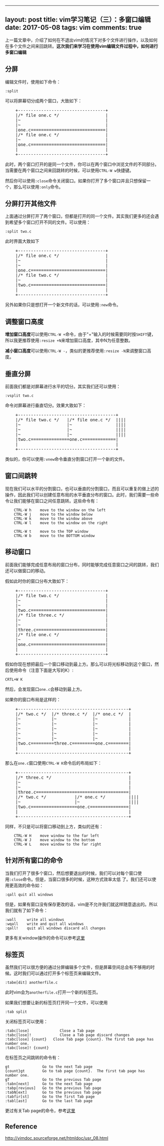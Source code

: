 ----
layout: post
title: vim学习笔记（三）：多窗口编辑
date: 2017-05-08
tags: vim
comments: true
---

上一篇文章中，介绍了如何在不退出vim的情况下对多个文件进行操作，以及如何在多个文件之间来回跳转。**这次我们来学习在使用vim编辑文件过程中，如何进行多窗口编辑**

## 分屏

编辑文件时，使用如下命令：
```
:split
```
可以将屏幕切分成两个窗口，大致如下：

<pre>
	+----------------------------------+
	|/* file one.c */                  |
	|~                                 |
	|~                                 |
	|one.c=============================|
	|/* file one.c */                  |
	|~                                 |
	|one.c=============================|
	|                                  |
	+----------------------------------+
</pre>

此时，两个窗口打开的是同一个文件，你可以在两个窗口中浏览文件的不同部分。当需要在两个窗口之间来回跳转的时候，可以使用`CTRL-W w`快捷键。

然后你可以使用`:close`命令关闭窗口。如果你打开了多个窗口并且只想保留一个，那么可以使用`:only`命令。

## 分屏打开其他文件

上面通过分屏打开了两个窗口，但都是打开的同一个文件。其实我们更多的还会遇到希望多个窗口打开不同的文件。可以使用：
```
:split two.c
```
此时界面大致如下

<pre>
	+----------------------------------+
	|/* file one.c */                  |
	|~                                 |
	|~                                 |
	|one.c=============================|
	|/* file two.c */                  |
	|~                                 |
	|two.c=============================|
	|                                  |
	+----------------------------------+
</pre>

另外如果你只是想打开一个新文件的话，可以使用`:new`命令。

## 调整窗口高度

**增加窗口高度**可以使用`CTRL-W +`命令，由于"+"输入的时候需要同时按`SHIFT`键，所以我更推荐使用`:resize +N`来增加窗口高度，其中N为任意整数。

**减小窗口高度**可以使用`CTRL-W -`，类似的更推荐使用`:resize -N`来调整窗口高度。

## 垂直分屏

前面我们都是对屏幕进行水平的切分。其实我们还可以使用：
```
:vsplit two.c
```
命令对屏幕进行垂直切分。效果大致如下：

<pre>
	+--------------------------------------+
	|/* file two.c */   |/* file one.c */  ||||
	|~                  |~                 ||||
	|~                  |~                 ||||
	|~                  |~                 ||||
	|two.c===============one.c=============|
	|				                       |
	+--------------------------------------+
</pre>

类似的，你可以使用`:vnew`命令垂直分割窗口打开一个新的文件。

## 窗口间跳转

现在我们可以水平的分割窗口，也可以垂直的分割窗口，而且可以重复的做上述的操作，因此我们可以创建任意布局的水平垂直分布的窗口。此时，我们需要一些命令让我们能够在窗口之间任意跳转。这些命令有：

```
	CTRL-W h	move to the window on the left
	CTRL-W j	move to the window below
	CTRL-W k	move to the window above
	CTRL-W l	move to the window on the right

	CTRL-W t	move to the TOP window
	CTRL-W b	move to the BOTTOM window
```
## 移动窗口

前面我们能够完成任意布局的窗口分布，同时能够完成任意窗口之间的跳转，我们还可以做窗口的移动。

假如此时你的窗口分布大致如下：

<pre>
	+----------------------------------+
	|/* file two.c */                  |
	|~                                 |
	|~                                 |
	|two.c=============================|
	|/* file three.c */                |
	|~                                 |
	|~                                 |
	|three.c===========================|
	|/* file one.c */                  |
	|~                                 |
	|one.c=============================|
	|                                  |
	+----------------------------------+
</pre>

假如你现在想把最后一个窗口移动到最上方。那么可以将光标移动到这个窗口，然后使用命令（注意下面是大写的K）:

```vim
CRTL+W K
```

然后，会发现窗口`one.c`会移动到最上方。

如果你的窗口布局是这样的：

<pre>
	+-------------------------------------------+
	|/* two.c */  |/* three.c */  |/* one.c */  |
	|~            |~              |~            |
	|~            |~              |~            |
	|~            |~              |~            |
	|~            |~              |~            |
	|~            |~              |~            |
	|two.c=========three.c=========one.c========|
	|                                           |
	+-------------------------------------------+
</pre>

那么在`one.c`窗口使用`CTRL-W K`命令后的布局如下：

<pre>
	+-------------------------------------------+
	|/* three.c */                              |
	|~                                          |
	|~                                          |
	|three.c====================================|
	|/* two.c */	       |/* one.c */         ||||
	|~                     |~                   ||||
	|two.c==================one.c===============|
	|                                           |
	+-------------------------------------------+
</pre>

同样，不只是可以将窗口移动到上方，类似的还有：

```vim
	CTRL-W H	move window to the far left
	CTRL-W J	move window to the bottom
	CTRL-W L	move window to the far right
```

## 针对所有窗口的命令

当我们打开了很多个窗口，然后想要退出的时候，我们可以对每个窗口使用`:close`命令。但是，当窗口很多的时候，这种方式效率太低 了。我们还可以使用更高效的命令如：

```vim
:qall quit all windows
```
但是，如果有窗口没有保存更改的话，vim是不允许我们就这样随意退出的。所以我们就有了如下命令：

```vim
:wall     write all windows
:wqall    write and quit all windows
:qall!    quit all windows discard all changes
```
更多有关window操作的命令可以参考[这里](http://vimdoc.sourceforge.net/htmldoc/windows.html)

## 标签页

虽然我们可以很方便的通过分屏编辑多个文件，但是屏幕空间总会有不够用的时候。这时我们可以通过打开多个标签页来编辑文件。

```vim
:tabe[dit] anotherfile.c
```

此时vim会为`anotherfile.c`打开一个新的标签页。

如果我们想要让新的标签页打开同一个文件，可以使用

```
:tab split
```

关闭标签页可以使用：

```
:tabc[lose]              Close a Tab page
:tabc[lose]!             Close a Tab page discard changes
:tabc[lose] {count}   Close Tab page {count}. The first tab page has number one.
:tabc[lose]! {count}
```
在标签页之间跳转的命令有：

```vim
gt 				 Go to the next Tab page
{count}gt	     Go to tab page {count}.  The first tab page has number one.
gT               Go to the previous Tab page
:tabn[next]      Go to the next Tab page
:tabp[revious]   Go to the previous Tab page
:tabN[ext]       Go to the previous Tab page
:tabfir[st]      Go to the first Tab page
:tabl[ast]       Go to the last Tab page
```

更过有关Tab page的命令，参考[这里](http://vimdoc.sourceforge.net/htmldoc/tabpage.html#tab-page)

## Reference
<http://vimdoc.sourceforge.net/htmldoc/usr_08.html>

